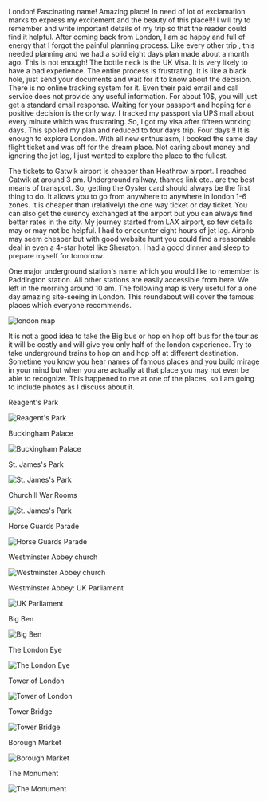 
London! Fascinating name! Amazing place! In need of lot of exclamation marks to express my excitement and the beauty of this place!!! I will try to remember and write important details of my trip so that the reader could find it helpful. After coming back from London, I am so happy and full of energy that I forgot the painful planning process. Like every other trip , this needed planning and we had a solid eight days plan made about a month ago. This is not enough! The bottle neck is the UK Visa. It is very likely to have a bad experience. The entire process is frustrating. It is like a black hole, just send your documents and wait for it to know about the decision. There is no online tracking system for it. Even their paid email and call service does not provide any useful information. For about 10$, you will just get a standard email response. Waiting for your passport and hoping for a positive decision is the only way. I tracked my passport via UPS mail about every minute which was frustrating. So, I got my visa after fifteen working days. This spoiled my plan and reduced to four days trip. Four days!!! It is enough to explore London. With all new enthusiasm, I booked the same day flight ticket and was off for the dream place. Not caring about money and ignoring the jet lag, I just wanted to explore the place to the fullest. 

The tickets to Gatwik airport is cheaper than Heathrow airport. I reached Gatwik at around 3 pm. Underground railway, thames link etc.. are the best means of transport. So, getting the Oyster card should always be the first thing to do. It allows you to go from anywhere to anywhere in london 1-6 zones. It is cheaper than (relatively) the one way ticket or day ticket. You can also get the curency exchanged at the airport but you can always find better rates in the city. My journey started from LAX airport, so few details may or may not be helpful. I had to encounter eight hours of jet lag. Airbnb may seem cheaper but with good website hunt you could find a reasonable deal in even a 4-star hotel like Sheraton. I had a good dinner and sleep to prepare myself for tomorrow.

One major underground station's name which you would like to remember is Paddington station. All other stations are easily accessible from here. We left in the morning around 10 am. The following map is very useful for a one day amazing site-seeing in London. This roundabout will cover the famous places which everyone recommends.


<img src="The%20Original%20Tour%20-%2027th%20April%202019%20Map%20MR.jpg.gif" alt="london map">




It is not a good idea to take the Big bus or hop on hop off bus for the tour as it will be costly and will give you only half of the london experience. Try to take underground trains to hop on and hop off at different destination. Sometime you know you hear names of famous places and you build mirage in your mind but when you are actually at that place you may not even be able to recognize. This happened to me at one of the places, so I am going to include photos as I discuss about it. 

Reagent's Park

<img src="IMG_2194.jpg" alt="Reagent's Park">

Buckingham Palace

<img src="IMG_2200.jpg" alt="Buckingham Palace">

St. James's Park

<img src="IMG_2208.jpg" alt="St. James's Park">

Churchill War Rooms

<img src="IMG_2225.jpg" alt="St. James's Park">

Horse Guards Parade

<img src="IMG_2229.jpg" alt="Horse Guards Parade">

Westminster Abbey church

<img src="IMG_20190711_155710 (1).jpg" alt="Westminster Abbey church">

Westminster Abbey: UK Parliament

<img src="IMG_20190711_160205.jpg" alt="UK Parliament">

Big Ben

<img src="IMG_20190711_165331.jpg" alt="Big Ben">


The London Eye

<img src="IMG_20190711_173210.jpg" alt="The London Eye">

Tower of London

<img src="IMG_20190711_182601.jpg" alt="Tower of London">


Tower Bridge

<img src="IMG_20190711_193541.jpg" alt="Tower Bridge">


Borough Market

<img src="IMG_20190711_201840.jpg" alt="Borough Market">


The Monument

<img src="IMG_20190711_204552.jpg" alt="The Monument">




